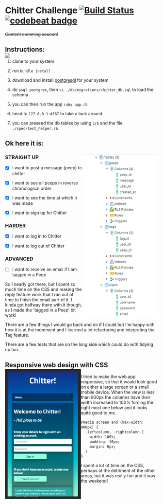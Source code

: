 # Chitter Challenge [![Build Status](https://travis-ci.com/StuBehan/chitter-challenge.svg?branch=master)](https://travis-ci.com/StuBehan/chitter-challenge) [![codebeat badge](https://codebeat.co/badges/cc0ac69e-fe52-41bf-85d4-e9a4f9aa71e0)](https://codebeat.co/projects/github-com-stubehan-chitter-challenge-master)


~~Content comming soooon!~~

## Instructions: <img align="left" width="500" src="./docs/chitter.gif">

1. clone to your system
   
2. run `bundle install`
   
3. download and install [postgresql](https://www.postgresql.org/) for your system
   
4. do `psql postgres`, then `\i ./db/migrations/chitter_db.sql` to load the schema
   
5. you can then run the app `ruby app.rb`
   
6. head to `127.0.0.1:4567` to take a look around
   
7. you can preseed the db tables by using `irb` and the file `./spec/test_helper.rb`


## Ok here it is:

### STRAIGHT UP <img align="right" width="250" src="./docs/chitter-db-tables.png">

- [X] I want to post a message (peep) to chitter

- [X] I want to see all peeps in reverse chronological order

- [X] I want to see the time at which it was made

- [X] I want to sign up for Chitter

### HARDER

- [X] I want to log in to Chitter

- [X] I want to log out of Chitter

### ADVANCED

- [ ] I want to receive an email if I am tagged in a Peep

So I nearly got there, but I spent so much time on the CSS and making the reply feature work that I ran out of time to finish the email part of it. I kinda got halfway there with it though, as I made the 'tagged in a Peep' bit work!

There are a few things I would go back and do if I could but I'm happy with how it is at the momment and I learned a lot refactoring and integrating the Tag feature. 

There are a few tests that are on the long side which could do with tidying up too.




## Responsive web design with CSS <img align="left" width="250" src="./docs/chitter-mobile.png">

I tried to make the web app responsive, so that it would look good on either a large screen or a small mobile device. When the view is less than 800px the columns have their width increased to 100% forcing the right most one below and it looks quite good to me.

```
@media screen and (max-width: 800px) {
  .leftcolumn, .rightcolumn {   
    width: 100%;
    padding: 10px;
    margin: 0px;
  }
}
```
I spent a lot of time on the CSS, perhaps at the detriment of the other areas, but it was really fun and it was the weekend!